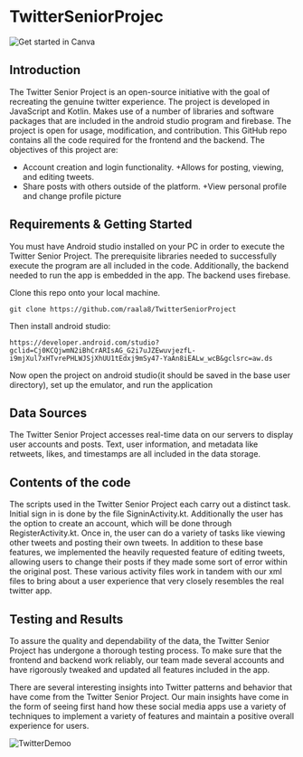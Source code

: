 # TwitterSeniorProjec

![Get started in Canva](https://user-images.githubusercontent.com/91695754/236697952-e5d0b3e8-2cbf-496b-9f70-d9fe5548c45b.jpg)







## Introduction

The Twitter Senior Project is an open-source initiative with the goal of recreating the genuine twitter experience. The project is developed in JavaScript and Kotlin. Makes use of a number of libraries and software packages that are included in the android studio program and firebase. The project is open for usage, modification, and contribution. This GitHub repo contains all the code required for the frontend and the backend. The objectives of this project are:
+ Account creation and login functionality.
+Allows for posting, viewing, and editing tweets.
+ Share posts with others outside of the platform.
+View personal profile and change profile picture
## Requirements & Getting Started

You must have Android studio installed on your PC in order to execute the Twitter Senior Project. The prerequisite libraries needed to successfully execute the program are all included in the code. Additionally, the backend needed to run the app is embedded in the app. The backend uses firebase.

Clone this repo onto your local machine.
```
git clone https://github.com/raala8/TwitterSeniorProject
```
Then install android studio:
```
https://developer.android.com/studio?gclid=Cj0KCQjwmN2iBhCrARIsAG_G2i7uJZEwuvjezfL-i9mjXul7xHTvrePHLWJSjXhUU1tEdxj9mSy47-YaAn8iEALw_wcB&gclsrc=aw.ds
```
Now open the project on android studio(it should be saved in the base user directory), set up the emulator, and run the application

## Data Sources

The Twitter Senior Project accesses real-time data on our servers to display user accounts and posts. Text, user information, and metadata like retweets, likes, and timestamps are all included in the data storage.


## Contents of the code


The scripts used in the Twitter Senior Project each carry out a distinct task. Initial sign in is done by the file SigninActivity.kt. Additionally the user has the option to create an account, which will be done through RegisterActivity.kt. Once in, the user can do a variety of tasks like viewing other tweets and posting their own tweets. In addition to these base features, we implemented the heavily requested feature of editing tweets, allowing users to change their posts if they made some sort of error within the original post. These various activity files work in tandem with our xml files to bring about a user experience that very closely resembles the real twitter app.
 

## Testing and Results

To assure the quality and dependability of the data, the Twitter Senior Project has undergone a thorough testing process. To make sure that the frontend and backend work reliably, our team made several accounts and have rigorously tweaked and updated all features included in the app.

There are several interesting insights into Twitter patterns and behavior that have come from the Twitter Senior Project. Our main insights have come in the form of seeing first hand how these social media apps use a variety of techniques to implement a variety of features and maintain a positive overall experience for users.


![TwitterDemoo](https://user-images.githubusercontent.com/91695754/236691214-c32e2836-9331-4eb6-8697-f76c3ab2d933.gif)



